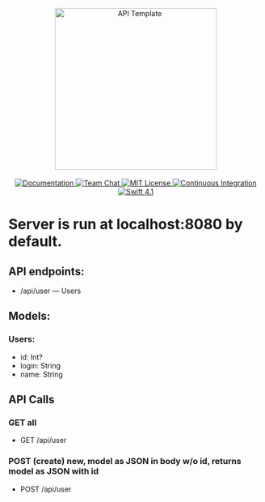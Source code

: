 <p align="center">
    <img src="https://user-images.githubusercontent.com/1342803/36623515-7293b4ec-18d3-11e8-85ab-4e2f8fb38fbd.png" width="320" alt="API Template">
    <br>
    <br>
    <a href="http://docs.vapor.codes/3.0/">
        <img src="http://img.shields.io/badge/read_the-docs-2196f3.svg" alt="Documentation">
    </a>
    <a href="https://discord.gg/vapor">
        <img src="https://img.shields.io/discord/431917998102675485.svg" alt="Team Chat">
    </a>
    <a href="LICENSE">
        <img src="http://img.shields.io/badge/license-MIT-brightgreen.svg" alt="MIT License">
    </a>
    <a href="https://circleci.com/gh/vapor/api-template">
        <img src="https://circleci.com/gh/vapor/api-template.svg?style=shield" alt="Continuous Integration">
    </a>
    <a href="https://swift.org">
        <img src="http://img.shields.io/badge/swift-4.1-brightgreen.svg" alt="Swift 4.1">
    </a>
</p>

<h1>
Server is run at localhost:8080 by default.
</h1>

<h2>
API endpoints:
</h2>

<ul><li>
/api/user — Users
</li></ul>

<h2>
Models:
</h2>

<h3>
Users:
</h3>

<ul><li>
id: Int?
</li><li>
login: String
</li><li>
name: String
</li></ul>

<h2>
API Calls
</h2>

<h3>
GET all
</h3>

<ul><li>
GET /api/user
</li></ul>

<h3>
POST (create) new, model as JSON in body w/o id, returns model as JSON with id
</h3>

<ul><li>
POST /api/user
</li></ul>
